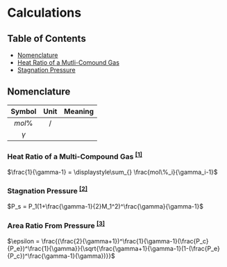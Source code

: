 # Calculations

## Table of Contents

 - [Nomenclature](#nomenclature)
 - [Heat Ratio of a Mutli-Comound Gas](#heat-ratio-of-a-multi-compound-gas-1)
 - [Stagnation Pressure](#stagnation-pressure-2)

## Nomenclature

|Symbol         |Unit           |Meaning        |
|:-------------:|:-------------:|:--------------|
|$mol\%$        |/              |               |
|$\gamma$       |               |               |

### Heat Ratio of a Multi-Compound Gas <sup>[[1]](/Github/Bell-Nozzle-Rocket-Engine/Sources/Sources.md)</sup>

$\frac{1}{\gamma-1} = \displaystyle\sum_{} \frac{mol\%_i}{\gamma_i-1}$

### Stagnation Pressure <sup>[[2]](/Github/Bell-Nozzle-Rocket-Engine/Sources/Sources.md)</sup>

$P_s = P_1(1+\frac{\gamma-1}{2}M_1^2)^\frac{\gamma}{\gamma-1}$

### Area Ratio From Pressure <sup>[[3]](/Github/Bell-Nozzle-Rocket-Engine/Sources/Sources.md)</sup>

$\epsilon = \frac{(\frac{2}{\gamma+1})^\frac{1}{\gamma-1}(\frac{P_c}{P_e})^\frac{1}{\gamma}}{\sqrt{\frac{\gamma+1}{\gamma-1}(1-(\frac{P_e}{P_c})^\frac{\gamma-1}{\gamma})}}$
